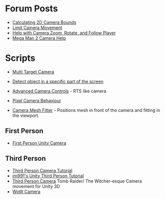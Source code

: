 # Forum Posts
* [Calculating 2D Camera Bounds](https://answers.unity.com/questions/501893/calculating-2d-camera-bounds.html)
* [Limit Camera Movement](https://answers.unity.com/questions/1243099/limit-camera-movement-1.html)
* [Help with Camera Zoom, Rotate, and Follow Player](https://forum.unity.com/threads/last-bit-of-camera-help-with-zoom-rotate-and-follow-player-functionality.488236/)
* [Mega Man 2 Camera Help](https://stackoverflow.com/questions/30024525/mega-man-2-camera-help-unity)

# Scripts

* [Multi Target Camera](https://github.com/lopespm/unity-camera-multi-target)



* [Detect object in a specific part of the screen](https://answers.unity.com/questions/495102/detect-object-in-a-specific-part-of-the-screen.html)



* [Advanced Camera Controls](https://github.com/Xerios/AdvancedCameraControls) - RTS like camera



* [Pixel Camera Behaviour](https://github.com/jwkontti/Unity-PixelCameraBehaviour/blob/master/PixelCameraBehaviour.cs)

* [Camera Mesh Fitter](https://github.com/unity-packages/camera-mesh-fitter) - Positions mesh in front of the camera and fitting in the viewport.
## First Person
* [First Person Unity Camera](https://github.com/PanMig/First-Person-Unity-Camera)
## Third Person
* [Third Person Camera Tutorial](https://github.com/Ardathalion/UnityThirdPersonCameraTutorial)
* [jm991's Unity Third Person Tutorial](https://github.com/jm991/UnityThirdPersonTutorial)
* [Third Person Camera](https://github.com/RelentlessAF/third-person-camera)   Tomb Raider/ The Witcher-esque Camera movement for Unity 3D 
* [WoW Camera](https://github.com/UnityCommunity/UnityLibrary/blob/master/Assets/Scripts/Camera/WowCamera.cs)
